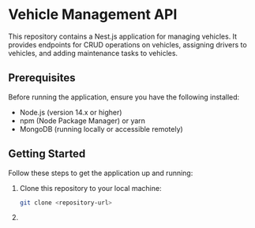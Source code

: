 # Vehicle Management API

This repository contains a Nest.js application for managing vehicles. It provides endpoints for CRUD operations on vehicles, assigning drivers to vehicles, and adding maintenance tasks to vehicles.

## Prerequisites

Before running the application, ensure you have the following installed:

- Node.js (version 14.x or higher)
- npm (Node Package Manager) or yarn
- MongoDB (running locally or accessible remotely)

## Getting Started

Follow these steps to get the application up and running:

1. Clone this repository to your local machine:

   ```bash
   git clone <repository-url>
   ```

2.

